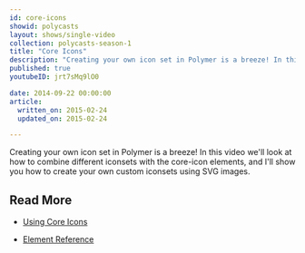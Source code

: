 ```yaml
---
id: core-icons
showid: polycasts
layout: shows/single-video
collection: polycasts-season-1
title: "Core Icons"
description: "Creating your own icon set in Polymer is a breeze! In this video we'll look at how to combine different iconsets with the core-icon elements, and I'll show you how to create your own custom iconsets using SVG images."
published: true
youtubeID: jrt7sMq9lO0

date: 2014-09-22 00:00:00
article:
  written_on: 2015-02-24
  updated_on: 2015-02-24

---
```


Creating your own icon set in Polymer is a breeze! In this video we'll look at how to combine different iconsets with the core-icon elements, and I'll show you how to create your own custom iconsets using SVG images.

## Read More

- [Using Core Icons](https://www.polymer-project.org/0.5/docs/elements/icons.html)

- [Element Reference](https://www.polymer-project.org/0.5/docs/elements/#core-iconset-svg)
